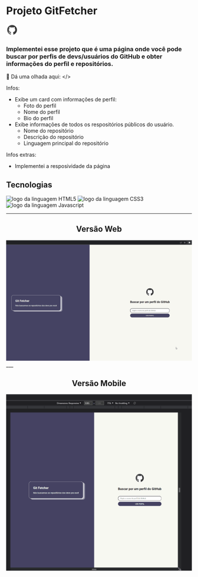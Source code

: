 # Projeto GitFetcher

<img alt="logo da linguagem HTML5" src=./src/img/favicon.png>

### Implementei esse projeto que é uma página onde você pode buscar por perfis de devs/usuários do GitHub e obter informações do perfil e repositórios.

👀 Dá uma olhada aqui: </>

Infos:

- Exibe um card com informações de perfil:
  - Foto do perfil
  - Nome do perfil
  - Bio do perfil
- Exibe informações de todos os respositórios públicos do usuário.
  - Nome do repositório
  - Descrição do repositório
  - Linguagem principal do repositório

Infos extras:

- Implementei a resposividade da página

## Tecnologias

<img alt="logo da linguagem HTML5" src="https://img.shields.io/badge/HTML5-E34F26?style=for-the-badge&logo=html5&logoColor=white"> <img alt="logo da linguagem CSS3" src="https://img.shields.io/badge/CSS3-1572B6?style=for-the-badge&logo=css3&logoColor=white"> <img alt="logo da linguagem Javascript" src="https://img.shields.io/badge/JavaScript-323330?style=for-the-badge&logo=javascript&logoColor=F7DF1E">

---

<h2 align="center">Versão Web</h2>

<img src="./src/img/tela01.gif" alt="Gif de uma página de busca de pokemons "> 
___

<h2 align="center">Versão Mobile</h2>
<img src="./src/img/tela02.gif" alt="Gif de uma página de busca de pokemons">

